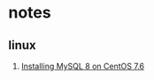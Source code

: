 # notes

## linux

1. [Installing MySQL 8 on CentOS 7.6](https://github.com/DiysLab/notes/blob/main/centos7.6-mysql8.md) 
